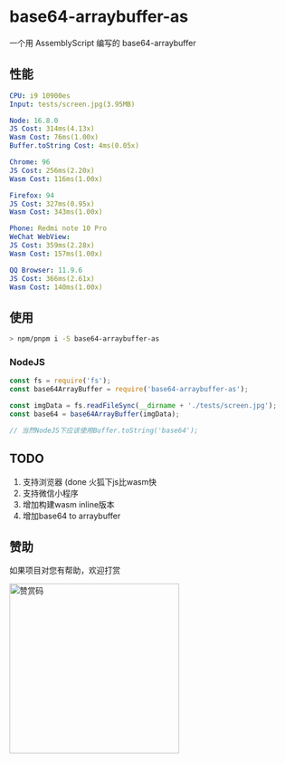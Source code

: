 # base64-arraybuffer-as

一个用 AssemblyScript 编写的 base64-arraybuffer

## 性能

```yml
CPU: i9 10900es
Input: tests/screen.jpg(3.95MB)

Node: 16.8.0
JS Cost: 314ms(4.13x)
Wasm Cost: 76ms(1.00x)
Buffer.toString Cost: 4ms(0.05x)

Chrome: 96
JS Cost: 256ms(2.20x)
Wasm Cost: 116ms(1.00x)

Firefox: 94
JS Cost: 327ms(0.95x)
Wasm Cost: 343ms(1.00x)

Phone: Redmi note 10 Pro
WeChat WebView: 
JS Cost: 359ms(2.28x)
Wasm Cost: 157ms(1.00x)

QQ Browser: 11.9.6
JS Cost: 366ms(2.61x)
Wasm Cost: 140ms(1.00x)
```

## 使用

```sh
> npm/pnpm i -S base64-arraybuffer-as
```

### NodeJS

```js
const fs = require('fs');
const base64ArrayBuffer = require('base64-arraybuffer-as');

const imgData = fs.readFileSync(__dirname + './tests/screen.jpg');
const base64 = base64ArrayBuffer(imgData);

// 当然NodeJS下应该使用Buffer.toString('base64');
```

## TODO

1. 支持浏览器 (done 火狐下js比wasm快
2. 支持微信小程序
3. 增加构建wasm inline版本
4. 增加base64 to arraybuffer

## 赞助

如果项目对您有帮助，欢迎打赏

<img src="https://upload-images.jianshu.io/upload_images/252050-d3d6bfdb1bb06ddd.png?imageMogr2/auto-orient/strip%7CimageView2/2/w/1240" alt="赞赏码" width="300">

